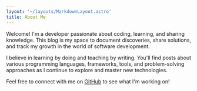 ```yaml
---
layout: '~/layouts/MarkdownLayout.astro'
title: About Me
---
```


Welcome! I'm a developer passionate about coding, learning, and sharing knowledge. This blog is my space to document discoveries, share solutions, and track my growth in the world of software development.

I believe in learning by doing and teaching by writing. You'll find posts about various programming languages, frameworks, tools, and problem-solving approaches as I continue to explore and master new technologies.

Feel free to connect with me on [GitHub](https://github.com/llk23r) to see what I'm working on!
